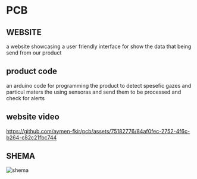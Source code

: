 # PCB

## WEBSITE 

a website showcasing a user friendly interface for show the data that being send from our product 


## product code 

an arduino code for programming the product to detect spesefic gazes and particul maters the using sensoras and send them to be processed and check for alerts 


## website video

https://github.com/aymen-fkir/pcb/assets/75182776/84af0fec-2752-4f6c-b264-c82c21fbc744



## SHEMA

![shema](https://github.com/aymen-fkir/pcb/assets/75182776/42b50f28-8967-408e-a0ac-298dbfe8991c)
